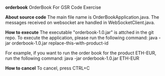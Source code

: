 **orderbook**
OrderBook For GSR Code Exercise

**About source code**
The main file name is OrderBookApplication.java. The messages received on websocket are handled in WebSocketClient.java.

**How to execute**
The executable "orderbook-1.0.jar" is attched in the git repo. To execute the application, please run the following command: 
java -jar orderbook-1.0.jar replace-this-with-product-id

For example, if you want to run the order book for the product ETH-EUR, run the following command:
java -jar orderbook-1.0.jar ETH-EUR

**How to cancel**
To cancel, press CTRL+C
